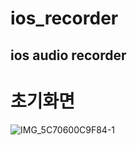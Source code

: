# ios_recorder
## ios audio recorder 

# 초기화면
![IMG_5C70600C9F84-1](https://github.com/donggeon9999/ios_recorder/assets/75352014/508dc833-8d5c-4576-aab7-d49792c16e3c)

# 
